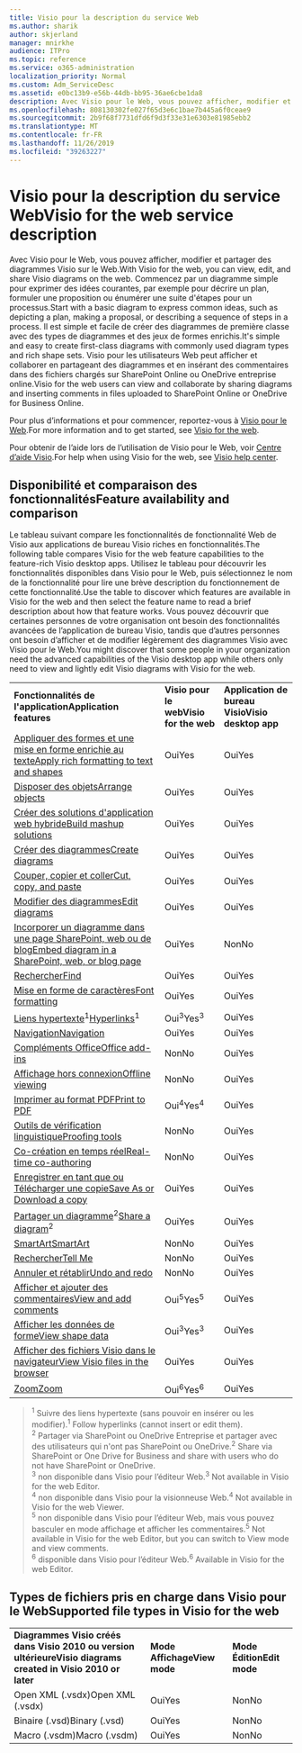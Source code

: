 ```yaml
---
title: Visio pour la description du service Web
ms.author: sharik
author: skjerland
manager: mnirkhe
audience: ITPro
ms.topic: reference
ms.service: o365-administration
localization_priority: Normal
ms.custom: Adm_ServiceDesc
ms.assetid: e0bc13b9-e56b-44db-bb95-36ae6cbe1da8
description: Avec Visio pour le Web, vous pouvez afficher, modifier et partager des diagrammes Visio sur le Web.
ms.openlocfilehash: 808130302fe027f65d3e6c1bae7b445a6f0ceae9
ms.sourcegitcommit: 2b9f68f7731dfd6f9d3f33e31e6303e81985ebb2
ms.translationtype: MT
ms.contentlocale: fr-FR
ms.lasthandoff: 11/26/2019
ms.locfileid: "39263227"
---
```

# <a name="visio-for-the-web-service-description"></a><span data-ttu-id="8ba5b-103">Visio pour la description du service Web</span><span class="sxs-lookup"><span data-stu-id="8ba5b-103">Visio for the web service description</span></span>

<span data-ttu-id="8ba5b-104">Avec Visio pour le Web, vous pouvez afficher, modifier et partager des diagrammes Visio sur le Web.</span><span class="sxs-lookup"><span data-stu-id="8ba5b-104">With Visio for the web, you can view, edit, and share Visio diagrams on the web.</span></span> <span data-ttu-id="8ba5b-105">Commencez par un diagramme simple pour exprimer des idées courantes, par exemple pour décrire un plan, formuler une proposition ou énumérer une suite d'étapes pour un processus.</span><span class="sxs-lookup"><span data-stu-id="8ba5b-105">Start with a basic diagram to express common ideas, such as depicting a plan, making a proposal, or describing a sequence of steps in a process.</span></span> <span data-ttu-id="8ba5b-106">Il est simple et facile de créer des diagrammes de première classe avec des types de diagrammes et des jeux de formes enrichis.</span><span class="sxs-lookup"><span data-stu-id="8ba5b-106">It's simple and easy to create first-class diagrams with commonly used diagram types and rich shape sets.</span></span> <span data-ttu-id="8ba5b-107">Visio pour les utilisateurs Web peut afficher et collaborer en partageant des diagrammes et en insérant des commentaires dans des fichiers chargés sur SharePoint Online ou OneDrive entreprise online.</span><span class="sxs-lookup"><span data-stu-id="8ba5b-107">Visio for the web users can view and collaborate by sharing diagrams and inserting comments in files uploaded to SharePoint Online or OneDrive for Business Online.</span></span>
  
<span data-ttu-id="8ba5b-108">Pour plus d’informations et pour commencer, reportez-vous à [Visio pour le Web](https://products.office.com/en-US/visio/visio-online).</span><span class="sxs-lookup"><span data-stu-id="8ba5b-108">For more information and to get started, see [Visio for the web](https://products.office.com/en-US/visio/visio-online).</span></span>
  
<span data-ttu-id="8ba5b-109">Pour obtenir de l’aide lors de l’utilisation de Visio pour le Web, voir [Centre d’aide Visio](https://support.office.com/visio).</span><span class="sxs-lookup"><span data-stu-id="8ba5b-109">For help when using Visio for the web, see [Visio help center](https://support.office.com/visio).</span></span>
  
## <a name="feature-availability-and-comparison"></a><span data-ttu-id="8ba5b-110">Disponibilité et comparaison des fonctionnalités</span><span class="sxs-lookup"><span data-stu-id="8ba5b-110">Feature availability and comparison</span></span>

<span data-ttu-id="8ba5b-111">Le tableau suivant compare les fonctionnalités de fonctionnalité Web de Visio aux applications de bureau Visio riches en fonctionnalités.</span><span class="sxs-lookup"><span data-stu-id="8ba5b-111">The following table compares Visio for the web feature capabilities to the feature-rich Visio desktop apps.</span></span> <span data-ttu-id="8ba5b-112">Utilisez le tableau pour découvrir les fonctionnalités disponibles dans Visio pour le Web, puis sélectionnez le nom de la fonctionnalité pour lire une brève description du fonctionnement de cette fonctionnalité.</span><span class="sxs-lookup"><span data-stu-id="8ba5b-112">Use the table to discover which features are available in Visio for the web and then select the feature name to read a brief description about how that feature works.</span></span> <span data-ttu-id="8ba5b-113">Vous pouvez découvrir que certaines personnes de votre organisation ont besoin des fonctionnalités avancées de l’application de bureau Visio, tandis que d’autres personnes ont besoin d’afficher et de modifier légèrement des diagrammes Visio avec Visio pour le Web.</span><span class="sxs-lookup"><span data-stu-id="8ba5b-113">You might discover that some people in your organization need the advanced capabilities of the Visio desktop app while others only need to view and lightly edit Visio diagrams with Visio for the web.</span></span> 
  
||||
|:-----|:-----|:-----|
|<span data-ttu-id="8ba5b-114">**Fonctionnalités de l'application**</span><span class="sxs-lookup"><span data-stu-id="8ba5b-114">**Application features**</span></span> <br/> |<span data-ttu-id="8ba5b-115">**Visio pour le web**</span><span class="sxs-lookup"><span data-stu-id="8ba5b-115">**Visio for the web**</span></span> <br/> |<span data-ttu-id="8ba5b-116">**Application de bureau Visio**</span><span class="sxs-lookup"><span data-stu-id="8ba5b-116">**Visio desktop app**</span></span> <br/> |
|[<span data-ttu-id="8ba5b-117">Appliquer des formes et une mise en forme enrichie au texte</span><span class="sxs-lookup"><span data-stu-id="8ba5b-117">Apply rich formatting to text and shapes</span></span>](visio-online.md#apply-rich-formatting-to-text-and-shapes) <br/> |<span data-ttu-id="8ba5b-118">Oui</span><span class="sxs-lookup"><span data-stu-id="8ba5b-118">Yes</span></span>  <br/> |<span data-ttu-id="8ba5b-119">Oui</span><span class="sxs-lookup"><span data-stu-id="8ba5b-119">Yes</span></span>  <br/> |
|[<span data-ttu-id="8ba5b-120">Disposer des objets</span><span class="sxs-lookup"><span data-stu-id="8ba5b-120">Arrange objects</span></span>](visio-online.md#arrange-objects) <br/> |<span data-ttu-id="8ba5b-121">Oui</span><span class="sxs-lookup"><span data-stu-id="8ba5b-121">Yes</span></span>  <br/> |<span data-ttu-id="8ba5b-122">Oui</span><span class="sxs-lookup"><span data-stu-id="8ba5b-122">Yes</span></span>  <br/> |
|[<span data-ttu-id="8ba5b-123">Créer des solutions d'application web hybride</span><span class="sxs-lookup"><span data-stu-id="8ba5b-123">Build mashup solutions</span></span>](visio-online.md#build-mashup-solutions) <br/> |<span data-ttu-id="8ba5b-124">Oui</span><span class="sxs-lookup"><span data-stu-id="8ba5b-124">Yes</span></span>  <br/> |<span data-ttu-id="8ba5b-125">Oui</span><span class="sxs-lookup"><span data-stu-id="8ba5b-125">Yes</span></span>  <br/> |
|[<span data-ttu-id="8ba5b-126">Créer des diagrammes</span><span class="sxs-lookup"><span data-stu-id="8ba5b-126">Create diagrams</span></span>](visio-online.md#create-diagrams) <br/> |<span data-ttu-id="8ba5b-127">Oui</span><span class="sxs-lookup"><span data-stu-id="8ba5b-127">Yes</span></span>  <br/> |<span data-ttu-id="8ba5b-128">Oui</span><span class="sxs-lookup"><span data-stu-id="8ba5b-128">Yes</span></span>  <br/> |
|[<span data-ttu-id="8ba5b-129">Couper, copier et coller</span><span class="sxs-lookup"><span data-stu-id="8ba5b-129">Cut, copy, and paste</span></span>](visio-online.md#cut-copy-and-paste) <br/> |<span data-ttu-id="8ba5b-130">Oui</span><span class="sxs-lookup"><span data-stu-id="8ba5b-130">Yes</span></span>  <br/> |<span data-ttu-id="8ba5b-131">Oui</span><span class="sxs-lookup"><span data-stu-id="8ba5b-131">Yes</span></span>  <br/> |
|[<span data-ttu-id="8ba5b-132">Modifier des diagrammes</span><span class="sxs-lookup"><span data-stu-id="8ba5b-132">Edit diagrams</span></span>](visio-online.md#edit-diagrams) <br/> |<span data-ttu-id="8ba5b-133">Oui</span><span class="sxs-lookup"><span data-stu-id="8ba5b-133">Yes</span></span>  <br/> |<span data-ttu-id="8ba5b-134">Oui</span><span class="sxs-lookup"><span data-stu-id="8ba5b-134">Yes</span></span>  <br/> |
|[<span data-ttu-id="8ba5b-135">Incorporer un diagramme dans une page SharePoint, web ou de blog</span><span class="sxs-lookup"><span data-stu-id="8ba5b-135">Embed diagram in a SharePoint, web, or blog page</span></span>](visio-online.md#embed-diagram-in-a-sharepoint-web-or-blog-page) <br/> |<span data-ttu-id="8ba5b-136">Oui</span><span class="sxs-lookup"><span data-stu-id="8ba5b-136">Yes</span></span>  <br/> |<span data-ttu-id="8ba5b-137">Non</span><span class="sxs-lookup"><span data-stu-id="8ba5b-137">No</span></span>  <br/> |
|[<span data-ttu-id="8ba5b-138">Rechercher</span><span class="sxs-lookup"><span data-stu-id="8ba5b-138">Find</span></span>](visio-online.md#find) <br/> |<span data-ttu-id="8ba5b-139">Oui</span><span class="sxs-lookup"><span data-stu-id="8ba5b-139">Yes</span></span>  <br/> |<span data-ttu-id="8ba5b-140">Oui</span><span class="sxs-lookup"><span data-stu-id="8ba5b-140">Yes</span></span>  <br/> |
|[<span data-ttu-id="8ba5b-141">Mise en forme de caractères</span><span class="sxs-lookup"><span data-stu-id="8ba5b-141">Font formatting</span></span>](visio-online.md#font-formatting) <br/> |<span data-ttu-id="8ba5b-142">Oui</span><span class="sxs-lookup"><span data-stu-id="8ba5b-142">Yes</span></span>  <br/> |<span data-ttu-id="8ba5b-143">Oui</span><span class="sxs-lookup"><span data-stu-id="8ba5b-143">Yes</span></span>  <br/> |
|<span data-ttu-id="8ba5b-144">[Liens hypertexte](visio-online.md#hyperlinks)<sup>1</sup></span><span class="sxs-lookup"><span data-stu-id="8ba5b-144">[Hyperlinks](visio-online.md#hyperlinks)<sup>1</sup></span></span> <br/> |<span data-ttu-id="8ba5b-145">Oui<sup>3</sup></span><span class="sxs-lookup"><span data-stu-id="8ba5b-145">Yes<sup>3</sup></span></span> <br/> |<span data-ttu-id="8ba5b-146">Oui</span><span class="sxs-lookup"><span data-stu-id="8ba5b-146">Yes</span></span>  <br/> |
|[<span data-ttu-id="8ba5b-147">Navigation</span><span class="sxs-lookup"><span data-stu-id="8ba5b-147">Navigation</span></span>](visio-online.md#navigation) <br/> |<span data-ttu-id="8ba5b-148">Oui</span><span class="sxs-lookup"><span data-stu-id="8ba5b-148">Yes</span></span>  <br/> |<span data-ttu-id="8ba5b-149">Oui</span><span class="sxs-lookup"><span data-stu-id="8ba5b-149">Yes</span></span>  <br/> |
|[<span data-ttu-id="8ba5b-150">Compléments Office</span><span class="sxs-lookup"><span data-stu-id="8ba5b-150">Office add-ins</span></span>](visio-online.md#office-add-ins) <br/> |<span data-ttu-id="8ba5b-151">Non</span><span class="sxs-lookup"><span data-stu-id="8ba5b-151">No</span></span>  <br/> |<span data-ttu-id="8ba5b-152">Oui</span><span class="sxs-lookup"><span data-stu-id="8ba5b-152">Yes</span></span>  <br/> |
|[<span data-ttu-id="8ba5b-153">Affichage hors connexion</span><span class="sxs-lookup"><span data-stu-id="8ba5b-153">Offline viewing</span></span>](visio-online.md#offline-viewing) <br/> |<span data-ttu-id="8ba5b-154">Non</span><span class="sxs-lookup"><span data-stu-id="8ba5b-154">No</span></span>  <br/> |<span data-ttu-id="8ba5b-155">Oui</span><span class="sxs-lookup"><span data-stu-id="8ba5b-155">Yes</span></span>  <br/> |
|[<span data-ttu-id="8ba5b-156">Imprimer au format PDF</span><span class="sxs-lookup"><span data-stu-id="8ba5b-156">Print to PDF</span></span>](visio-online.md#print-to-pdf) <br/> |<span data-ttu-id="8ba5b-157">Oui<sup>4</sup></span><span class="sxs-lookup"><span data-stu-id="8ba5b-157">Yes<sup>4</sup></span></span> <br/> |<span data-ttu-id="8ba5b-158">Oui</span><span class="sxs-lookup"><span data-stu-id="8ba5b-158">Yes</span></span>  <br/> |
|[<span data-ttu-id="8ba5b-159">Outils de vérification linguistique</span><span class="sxs-lookup"><span data-stu-id="8ba5b-159">Proofing tools</span></span>](visio-online.md#proofing-tools) <br/> |<span data-ttu-id="8ba5b-160">Non</span><span class="sxs-lookup"><span data-stu-id="8ba5b-160">No</span></span>  <br/> |<span data-ttu-id="8ba5b-161">Oui</span><span class="sxs-lookup"><span data-stu-id="8ba5b-161">Yes</span></span>  <br/> |
|[<span data-ttu-id="8ba5b-162">Co-création en temps réel</span><span class="sxs-lookup"><span data-stu-id="8ba5b-162">Real-time co-authoring</span></span>](visio-online.md#real-time-co-authoring) <br/> |<span data-ttu-id="8ba5b-163">Non</span><span class="sxs-lookup"><span data-stu-id="8ba5b-163">No</span></span>  <br/> |<span data-ttu-id="8ba5b-164">Oui</span><span class="sxs-lookup"><span data-stu-id="8ba5b-164">Yes</span></span>  <br/> |
|[<span data-ttu-id="8ba5b-165">Enregistrer en tant que ou Télécharger une copie</span><span class="sxs-lookup"><span data-stu-id="8ba5b-165">Save As or Download a copy</span></span>](visio-online.md#save-as-or-download-a-copy) <br/> |<span data-ttu-id="8ba5b-166">Oui</span><span class="sxs-lookup"><span data-stu-id="8ba5b-166">Yes</span></span>  <br/> |<span data-ttu-id="8ba5b-167">Oui</span><span class="sxs-lookup"><span data-stu-id="8ba5b-167">Yes</span></span>  <br/> |
|<span data-ttu-id="8ba5b-168">[Partager un diagramme](visio-online.md#share-a-diagram)<sup>2</sup></span><span class="sxs-lookup"><span data-stu-id="8ba5b-168">[Share a diagram](visio-online.md#share-a-diagram)<sup>2</sup></span></span> <br/> |<span data-ttu-id="8ba5b-169">Oui</span><span class="sxs-lookup"><span data-stu-id="8ba5b-169">Yes</span></span>  <br/> |<span data-ttu-id="8ba5b-170">Oui</span><span class="sxs-lookup"><span data-stu-id="8ba5b-170">Yes</span></span>  <br/> |
|[<span data-ttu-id="8ba5b-171">SmartArt</span><span class="sxs-lookup"><span data-stu-id="8ba5b-171">SmartArt</span></span>](visio-online.md#smartart) <br/> |<span data-ttu-id="8ba5b-172">Non</span><span class="sxs-lookup"><span data-stu-id="8ba5b-172">No</span></span>  <br/> |<span data-ttu-id="8ba5b-173">Oui</span><span class="sxs-lookup"><span data-stu-id="8ba5b-173">Yes</span></span>  <br/> |
|[<span data-ttu-id="8ba5b-174">Rechercher</span><span class="sxs-lookup"><span data-stu-id="8ba5b-174">Tell Me</span></span>](visio-online.md#tell-me) <br/> |<span data-ttu-id="8ba5b-175">Non</span><span class="sxs-lookup"><span data-stu-id="8ba5b-175">No</span></span>  <br/> |<span data-ttu-id="8ba5b-176">Oui</span><span class="sxs-lookup"><span data-stu-id="8ba5b-176">Yes</span></span>  <br/> |
|[<span data-ttu-id="8ba5b-177">Annuler et rétablir</span><span class="sxs-lookup"><span data-stu-id="8ba5b-177">Undo and redo</span></span>](visio-online.md#undo-and-redo) <br/> |<span data-ttu-id="8ba5b-178">Non</span><span class="sxs-lookup"><span data-stu-id="8ba5b-178">No</span></span>  <br/> |<span data-ttu-id="8ba5b-179">Oui</span><span class="sxs-lookup"><span data-stu-id="8ba5b-179">Yes</span></span>  <br/> |
|[<span data-ttu-id="8ba5b-180">Afficher et ajouter des commentaires</span><span class="sxs-lookup"><span data-stu-id="8ba5b-180">View and add comments</span></span>](visio-online.md#view-and-add-comments) <br/> |<span data-ttu-id="8ba5b-181">Oui<sup>5</sup></span><span class="sxs-lookup"><span data-stu-id="8ba5b-181">Yes<sup>5</sup></span></span> <br/> |<span data-ttu-id="8ba5b-182">Oui</span><span class="sxs-lookup"><span data-stu-id="8ba5b-182">Yes</span></span>  <br/> |
|[<span data-ttu-id="8ba5b-183">Afficher les données de forme</span><span class="sxs-lookup"><span data-stu-id="8ba5b-183">View shape data</span></span>](visio-online.md#view-shape-data) <br/> |<span data-ttu-id="8ba5b-184">Oui<sup>3</sup></span><span class="sxs-lookup"><span data-stu-id="8ba5b-184">Yes<sup>3</sup></span></span> <br/> |<span data-ttu-id="8ba5b-185">Oui</span><span class="sxs-lookup"><span data-stu-id="8ba5b-185">Yes</span></span>  <br/> |
|[<span data-ttu-id="8ba5b-186">Afficher des fichiers Visio dans le navigateur</span><span class="sxs-lookup"><span data-stu-id="8ba5b-186">View Visio files in the browser</span></span>](visio-online.md#view-visio-files-in-the-browser) <br/> |<span data-ttu-id="8ba5b-187">Oui</span><span class="sxs-lookup"><span data-stu-id="8ba5b-187">Yes</span></span>  <br/> |<span data-ttu-id="8ba5b-188">Oui</span><span class="sxs-lookup"><span data-stu-id="8ba5b-188">Yes</span></span>  <br/> |
|[<span data-ttu-id="8ba5b-189">Zoom</span><span class="sxs-lookup"><span data-stu-id="8ba5b-189">Zoom</span></span>](visio-online.md#zoom) <br/> |<span data-ttu-id="8ba5b-190">Oui<sup>6</sup></span><span class="sxs-lookup"><span data-stu-id="8ba5b-190">Yes<sup>6</sup></span></span> <br/> |<span data-ttu-id="8ba5b-191">Oui</span><span class="sxs-lookup"><span data-stu-id="8ba5b-191">Yes</span></span>  <br/> |
   
> <span data-ttu-id="8ba5b-192"><sup>1</sup> Suivre des liens hypertexte (sans pouvoir en insérer ou les modifier).</span><span class="sxs-lookup"><span data-stu-id="8ba5b-192"><sup>1</sup> Follow hyperlinks (cannot insert or edit them).</span></span> 
<br/><span data-ttu-id="8ba5b-193"><sup>2</sup> Partager via SharePoint ou OneDrive Entreprise et partager avec des utilisateurs qui n'ont pas SharePoint ou OneDrive.</span><span class="sxs-lookup"><span data-stu-id="8ba5b-193"><sup>2</sup> Share via SharePoint or One Drive for Business and share with users who do not have SharePoint or OneDrive.</span></span> 
<br/> <span data-ttu-id="8ba5b-194"><sup>3</sup> non disponible dans Visio pour l’éditeur Web.</span><span class="sxs-lookup"><span data-stu-id="8ba5b-194"><sup>3</sup> Not available in Visio for the web Editor.</span></span>
<br/><span data-ttu-id="8ba5b-195"><sup>4</sup> non disponible dans Visio pour la visionneuse Web.</span><span class="sxs-lookup"><span data-stu-id="8ba5b-195"><sup>4</sup> Not available in Visio for the web Viewer.</span></span> 
<br/><span data-ttu-id="8ba5b-196"><sup>5</sup> non disponible dans Visio pour l’éditeur Web, mais vous pouvez basculer en mode affichage et afficher les commentaires.</span><span class="sxs-lookup"><span data-stu-id="8ba5b-196"><sup>5</sup> Not available in Visio for the web Editor, but you can switch to View mode and view comments.</span></span> 
<br/><span data-ttu-id="8ba5b-197"><sup>6</sup> disponible dans Visio pour l’éditeur Web.</span><span class="sxs-lookup"><span data-stu-id="8ba5b-197"><sup>6</sup> Available in Visio for the web Editor.</span></span> 
  
## <a name="supported-file-types-in-visio-for-the-web"></a><span data-ttu-id="8ba5b-198">Types de fichiers pris en charge dans Visio pour le Web</span><span class="sxs-lookup"><span data-stu-id="8ba5b-198">Supported file types in Visio for the web</span></span>

||||
|:-----|:-----|:-----|
|<span data-ttu-id="8ba5b-199">**Diagrammes Visio créés dans Visio 2010 ou version ultérieure**</span><span class="sxs-lookup"><span data-stu-id="8ba5b-199">**Visio diagrams created in Visio 2010 or later**</span></span> <br/> |<span data-ttu-id="8ba5b-200">**Mode Affichage**</span><span class="sxs-lookup"><span data-stu-id="8ba5b-200">**View mode**</span></span> <br/> |<span data-ttu-id="8ba5b-201">**Mode Édition**</span><span class="sxs-lookup"><span data-stu-id="8ba5b-201">**Edit mode**</span></span> <br/> |
|<span data-ttu-id="8ba5b-202">Open XML (.vsdx)</span><span class="sxs-lookup"><span data-stu-id="8ba5b-202">Open XML (.vsdx)</span></span>  <br/> |<span data-ttu-id="8ba5b-203">Oui</span><span class="sxs-lookup"><span data-stu-id="8ba5b-203">Yes</span></span>  <br/> |<span data-ttu-id="8ba5b-204">Non</span><span class="sxs-lookup"><span data-stu-id="8ba5b-204">No</span></span>  <br/> |
|<span data-ttu-id="8ba5b-205">Binaire (.vsd)</span><span class="sxs-lookup"><span data-stu-id="8ba5b-205">Binary (.vsd)</span></span>  <br/> |<span data-ttu-id="8ba5b-206">Oui</span><span class="sxs-lookup"><span data-stu-id="8ba5b-206">Yes</span></span>  <br/> |<span data-ttu-id="8ba5b-207">Non</span><span class="sxs-lookup"><span data-stu-id="8ba5b-207">No</span></span>  <br/> |
|<span data-ttu-id="8ba5b-208">Macro (.vsdm)</span><span class="sxs-lookup"><span data-stu-id="8ba5b-208">Macro (.vsdm)</span></span>  <br/> |<span data-ttu-id="8ba5b-209">Oui</span><span class="sxs-lookup"><span data-stu-id="8ba5b-209">Yes</span></span>  <br/> |<span data-ttu-id="8ba5b-210">Non</span><span class="sxs-lookup"><span data-stu-id="8ba5b-210">No</span></span>  <br/> |
   

